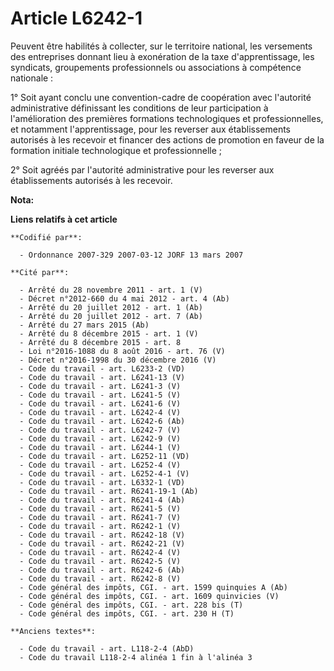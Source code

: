 # Article L6242-1

Peuvent être habilités à collecter, sur le territoire national, les versements des entreprises donnant lieu à exonération de
la taxe d'apprentissage, les syndicats, groupements professionnels ou associations à compétence nationale :

1° Soit ayant conclu une convention-cadre de coopération avec l'autorité administrative définissant les conditions de leur
participation à l'amélioration des premières formations technologiques et professionnelles, et notamment l'apprentissage,
pour les reverser aux établissements autorisés à les recevoir et financer des actions de promotion en faveur de la formation
initiale technologique et professionnelle ;

2° Soit agréés par l'autorité administrative pour les reverser aux établissements autorisés à les recevoir.

**Nota:**



**Liens relatifs à cet article**

	**Codifié par**:

	  - Ordonnance 2007-329 2007-03-12 JORF 13 mars 2007

	**Cité par**:

	  - Arrêté du 28 novembre 2011 - art. 1 (V)
	  - Décret n°2012-660 du 4 mai 2012 - art. 4 (Ab)
	  - Arrêté du 20 juillet 2012 - art. 1 (Ab)
	  - Arrêté du 20 juillet 2012 - art. 7 (Ab)
	  - Arrêté du 27 mars 2015 (Ab)
	  - Arrêté du 8 décembre 2015 - art. 1 (V)
	  - Arrêté du 8 décembre 2015 - art. 8
	  - Loi n°2016-1088 du 8 août 2016 - art. 76 (V)
	  - Décret n°2016-1998 du 30 décembre 2016 (V)
	  - Code du travail - art. L6233-2 (VD)
	  - Code du travail - art. L6241-13 (V)
	  - Code du travail - art. L6241-3 (V)
	  - Code du travail - art. L6241-5 (V)
	  - Code du travail - art. L6241-6 (V)
	  - Code du travail - art. L6242-4 (V)
	  - Code du travail - art. L6242-6 (Ab)
	  - Code du travail - art. L6242-7 (V)
	  - Code du travail - art. L6242-9 (V)
	  - Code du travail - art. L6244-1 (V)
	  - Code du travail - art. L6252-11 (VD)
	  - Code du travail - art. L6252-4 (V)
	  - Code du travail - art. L6252-4-1 (V)
	  - Code du travail - art. L6332-1 (VD)
	  - Code du travail - art. R6241-19-1 (Ab)
	  - Code du travail - art. R6241-4 (Ab)
	  - Code du travail - art. R6241-5 (V)
	  - Code du travail - art. R6241-7 (V)
	  - Code du travail - art. R6242-1 (V)
	  - Code du travail - art. R6242-18 (V)
	  - Code du travail - art. R6242-21 (V)
	  - Code du travail - art. R6242-4 (V)
	  - Code du travail - art. R6242-5 (V)
	  - Code du travail - art. R6242-6 (Ab)
	  - Code du travail - art. R6242-8 (V)
	  - Code général des impôts, CGI. - art. 1599 quinquies A (Ab)
	  - Code général des impôts, CGI. - art. 1609 quinvicies (V)
	  - Code général des impôts, CGI. - art. 228 bis (T)
	  - Code général des impôts, CGI. - art. 230 H (T)

	**Anciens textes**:

	  - Code du travail - art. L118-2-4 (AbD)
	  - Code du travail L118-2-4 alinéa 1 fin à l'alinéa 3
